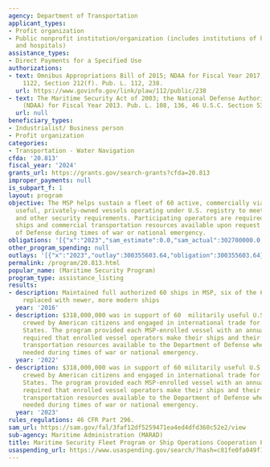 ```yaml
---
agency: Department of Transportation
applicant_types:
- Profit organization
- Public nonprofit institution/organization (includes institutions of higher education
  and hospitals)
assistance_types:
- Direct Payments for a Specified Use
authorizations:
- text: Omnibus Appropriations Bill of 2015; NDAA for Fiscal Year 2017, P.L. -112-239;
    1122, Section 212(f). Pub. L. 112, 238.
  url: https://www.govinfo.gov/link/plaw/112/public/238
- text: The Maritime Security Act of 2003; the National Defense Authorization Act
    (NDAA) for Fiscal Year 2013. Pub. L. 108, 136, 46 U.S.C. Section 53101 et. seq.
  url: null
beneficiary_types:
- Industrialist/ Business person
- Profit organization
categories:
- Transportation - Water Navigation
cfda: '20.813'
fiscal_year: '2024'
grants_url: https://grants.gov/search-grants?cfda=20.813
improper_payments: null
is_subpart_f: 1
layout: program
objective: The MSP helps sustain a fleet of 60 active, commercially viable, militarily
  useful, privately-owned vessels operating under U.S. registry to meet national defense
  and other security requirements. Participating operators are required to make their
  ships and commercial transportation resources available upon request by the Secretary
  of Defense during times of war or national emergency.
obligations: '[{"x":"2023","sam_estimate":0.0,"sam_actual":302700000.0,"usa_spending_actual":302709278.33},{"x":"2024","sam_estimate":0.0,"sam_actual":306300000.0,"usa_spending_actual":316915588.5},{"x":"2025","sam_estimate":0.0,"sam_actual":318000000.0,"usa_spending_actual":59979570.0}]'
other_program_spending: null
outlays: '[{"x":"2023","outlay":300355603.64,"obligation":300355603.64},{"x":"2024","outlay":279650014.26,"obligation":322304478.41},{"x":"2025","outlay":0.0,"obligation":59979570.0}]'
permalink: /program/20.813.html
popular_name: (Maritime Security Program)
program_type: assistance_listing
results:
- description: Maintained full authorized 60 ships in MSP, six of the 60 ships were
    replaced with newer, more modern ships
  year: '2016'
- description: $318,000,000 was in support of 60  militarily useful U.S.-flag vessels
    crewed by American citizens and engaged in international trade for the United
    States. The program provided each MSP-enrolled vessel with an annual stipend and
    required that enrolled vessel operators make their ships and their global commercial
    transportation resources available to the Department of Defense whenever or wherever
    needed during times of war or national emergency.
  year: '2022'
- description: $318,000,000 was in support of 60 militarily useful U.S.-flag vessels
    crewed by American citizens and engaged in international trade for the United
    States. The program provided each MSP-enrolled vessel with an annual stipend and
    required that enrolled vessel operators make their ships and their global commercial
    transportation resources available to the Department of Defense whenever or wherever
    needed during times of war or national emergency.
  year: '2023'
rules_regulations: 46 CFR Part 296.
sam_url: https://sam.gov/fal/3faf12df5259471ea4ed4dfd360c52e2/view
sub-agency: Maritime Administration (MARAD)
title: Maritime Security Fleet Program or Ship Operations Cooperation Program
usaspending_url: https://www.usaspending.gov/search/?hash=c81fe0fa049f1fb4d01608a690a1980e
---
```

